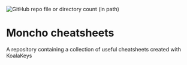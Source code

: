 ![GitHub repo file or directory count (in path)](https://img.shields.io/github/directory-file-count/framon98/cheatsheets/cheatsheets?style=for-the-badge&label=Cheat%20Sheets)

# Moncho cheatsheets
A repository containing a collection of useful cheatsheets created with KoalaKeys

